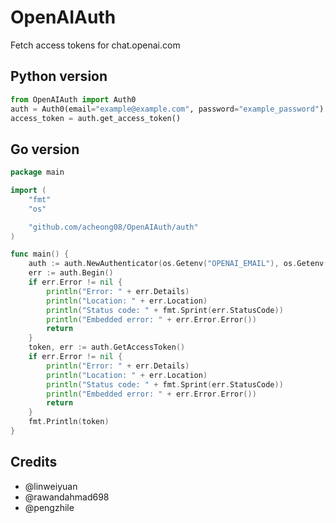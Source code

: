 # OpenAIAuth
Fetch access tokens for chat.openai.com

## Python version
```py
from OpenAIAuth import Auth0
auth = Auth0(email="example@example.com", password="example_password")
access_token = auth.get_access_token()
```

## Go version
```go
package main

import (
	"fmt"
	"os"

	"github.com/acheong08/OpenAIAuth/auth"
)

func main() {
	auth := auth.NewAuthenticator(os.Getenv("OPENAI_EMAIL"), os.Getenv("OPENAI_PASSWORD"), os.Getenv("PROXY"))
	err := auth.Begin()
	if err.Error != nil {
		println("Error: " + err.Details)
		println("Location: " + err.Location)
		println("Status code: " + fmt.Sprint(err.StatusCode))
		println("Embedded error: " + err.Error.Error())
		return
	}
	token, err := auth.GetAccessToken()
	if err.Error != nil {
		println("Error: " + err.Details)
		println("Location: " + err.Location)
		println("Status code: " + fmt.Sprint(err.StatusCode))
		println("Embedded error: " + err.Error.Error())
		return
	}
	fmt.Println(token)
}
```

## Credits
- @linweiyuan
- @rawandahmad698
- @pengzhile
